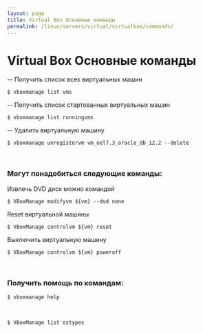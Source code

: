 ```yaml
---
layout: page
title: Virtual Box Основные команды
permalink: /linux/servers/virtual/virtualbox/commands/
---
```


# Virtual Box Основные команды

-- Получить список всех виртуальных машин

    $ vboxmanage list vms

-- Получить список стартованных виртуальных машин

    $ vboxmanage list runningvms

-- Удалить виртуальную машину

    $ vboxmanage unregistervm vm_oel7.3_oracle_db_12.2 --delete



<br/>

### Могут понадобиться следующие команды:

Извлечь DVD диск можно командой

    $ VBoxManage modifyvm ${vm} --dvd none

Reset виртуальной машины

    $ VBoxManage controlvm ${vm} reset

Выключить виртуальную машину

    $ VBoxManage controlvm ${vm} poweroff


<br/>

### Получить помощь по командам:


    $ vboxmanage help

<br/>

    $ VBoxManage list ostypes
